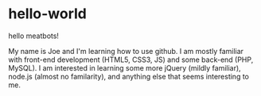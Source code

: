 # hello-world

hello meatbots!

My name is Joe and I'm learning how to use github. I am mostly familiar with front-end development (HTML5, CSS3, JS) and some back-end (PHP, MySQL). I am interested in learning some more jQuery (mildly familiar), node.js (almost no familarity), and anything else that seems interesting to me.
